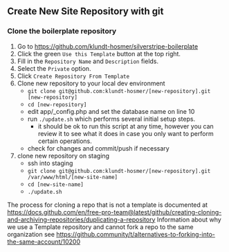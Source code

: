 ## Create New Site Repository with git
### Clone the boilerplate repository
1. Go to https://github.com/klundt-hosmer/silverstripe-boilerplate
2. Click the green `Use this Template` button at the top right.
3. Fill in the `Repository Name` and `Description` fields.
4. Select the `Private` option.
5. Click `Create Repository From Template`
6. Clone new repository to your local dev environment
   * `git clone git@github.com:klundt-hosmer/[new-repository].git [new-repository]`
   * `cd [new-repository]`
   * edit app/_config.php and set the database name on line 10 
   * run `./update.sh` which performs several initial setup steps.
      * it should be ok to run this script at any time, however you can review it to see what it does in case you only want to perform certain operations.
   * check for changes and commit/push if necessary
7. clone new repository on staging
   * ssh into staging
   * `git clone git@github.com:klundt-hosmer/[new-repository].git /var/www/html/[new-site-name]`
   * `cd [new-site-name]` 
   * `./update.sh`

The process for cloning a repo that is not a template is documented at https://docs.github.com/en/free-pro-team@latest/github/creating-cloning-and-archiving-repositories/duplicating-a-repository
Information about why we use a Template repository and cannot fork a repo to the same organization see https://github.community/t/alternatives-to-forking-into-the-same-account/10200
